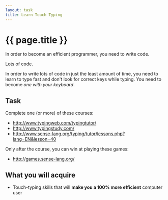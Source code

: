 ```yaml
---
layout: task
title: Learn Touch Typing
---
```

{{ page.title }}
================

In order to become an efficient programmer, you need to write code.

Lots of code.

In order to write lots of code in just the least amount of time, you need to learn to type fast and don't look for correct keys while typing.
You need to become _one with your keyboard_.

Task
----
Complete one (or more) of these courses:
* http://www.typingweb.com/typingtutor/
* http://www.typingstudy.com/
* http://www.sense-lang.org/typing/tutor/lessons.php?lang=EN&lesson=40

Only after the course, you can win at playing these games:
* http://games.sense-lang.org/

What you will acquire
---------------------
* Touch-typing skills that will **make you a 100% more efficient** computer user
